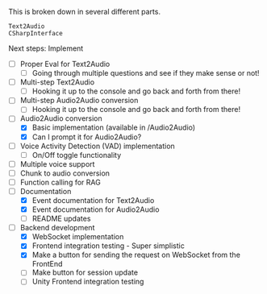 This is broken down in several different parts.

```
Text2Audio
CSharpInterface
```

Next steps:
Implement 
- [ ] Proper Eval for Text2Audio
  - [ ] Going through multiple questions and see if they make sense or not!
- [ ] Multi-step Text2Audio
  - [ ] Hooking it up to the console and go back and forth from there!
- [ ] Multi-step Audio2Audio conversion
  - [ ] Hooking it up to the console and go back and forth from there!
- [ ] Audio2Audio conversion
  - [x] Basic implementation (available in /Audio2Audio)
  - [x] Can I prompt it for Audio2Audio?
- [ ] Voice Activity Detection (VAD) implementation
    - [ ] On/Off toggle functionality
- [ ] Multiple voice support
- [ ] Chunk to audio conversion
- [ ] Function calling for RAG
- [ ] Documentation
    - [x] Event documentation for Text2Audio
    - [x] Event documentation for Audio2Audio
    - [ ] README updates
- [ ] Backend development
    - [x] WebSocket implementation
    - [x] Frontend integration testing - Super simplistic
    - [x] Make a button for sending the request on WebSocket from the FrontEnd
    - [ ] Make button for session update
    - [ ] Unity Frontend integration testing